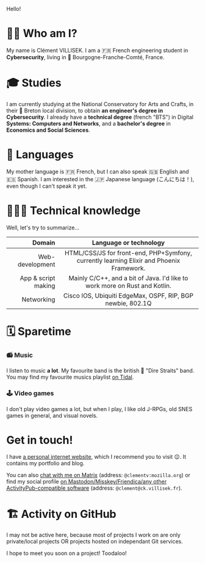 Hello! 

# 👨‍💻 Who am I?

My name is Clément VILLISEK. I am a 🇫🇷 French engineering student in **Cybersecurity**, living in 🏴󠁦󠁲󠁢󠁦󠁣󠁿 Bourgogne-Franche-Comté, France. 

# 🎓 Studies

I am currently studying at the National Conservatory for Arts and Crafts, in their 🏴󠁦󠁲󠁢󠁲󠁥󠁿 Breton local division, to obtain **an engineer's degree in Cybersecurity**.
I already have a **technical degree** (french "BTS") in Digital **Systems: Computers and Networks**, and a **bachelor's degree** in **Economics and Social Sciences**.

# 💬 Languages

My mother language is 🇫🇷 French, but I can also speak 🇬🇧 English and 🇪🇸 Spanish. I am interested in the 🇯🇵 Japanese language (こんにちは！), even though I can't speak it yet. 

# 👨🏼‍💻 Technical knowledge

Well, let's try to summarize...

| Domain               | Language or technology      |
| --------------------:|:-------------:|
| Web-development      | HTML/CSS/JS for front-end, PHP+Symfony, currently learning Elixir and Phoenix Framework.|
| App & script making  | Mainly C/C++, and a bit of Java. I'd like to work more on Rust and Kotlin. |
| Networking           | Cisco IOS, Ubiquiti EdgeMax, OSPF, RIP, BGP newbie, 802.1Q |


# 🗓️ Sparetime
###  📻 Music

I listen to music **a lot**. My favourite band is the british 🎸 "Dire Straits" band.
You may find my favourite musics playlist [on Tidal](https://tidal.com/browse/playlist/33a37fc8-537d-4e5a-9f2c-dd0e1bf089f2). 

### 🕹️ Video games

I don't play video games a lot, but when I play, I like old J-RPGs, old SNES games in general, and visual novels. 

# Get in touch!

I have [a personal internet website](https://clement.villisek.fr/), which I recommend you to visit 😉. It contains my portfolio and blog. 

You can also [chat with me on Matrix](https://matrix.to/#/@clementv:mozilla.org) (address: `@clementv:mozilla.org`) or find my social profile [on Mastodon/Misskey/Friendica/any other ActivityPub-compatible software](https://ck.villisek.fr/@clement) (address: `@clement@ck.villisek.fr`).

# 🏗️ Activity on GitHub

I may not be active here, because most of projects I work on are only private/local projects OR projects hosted on independant Git services. 

I hope to meet you soon on a project! Toodaloo!

